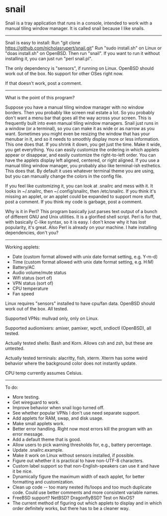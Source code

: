 # snail
Snail is a tray application that runs in a console, intended to work with a manual tiling window manager. It is called snail because I like snails.

---

Snail is easy to install: 
  Run "git clone https://github.com/nicholasrupert/snail.git"
  Run "sudo install.sh" on Linux or "doas install.sh" on OpenBSD.
  Then run "snail".
  If you want to run it without installing it, you can just run "perl snail.pl".
 
  The only dependency is "sensors", if running on Linux. OpenBSD should work out of the box. No support for other OSes right now.

  If that doesn't work, post a comment.
  
--- 

What is the point of this program?

  Suppose you have a manual tiling window manager with no window borders. Then you probably like screen real estate a lot.
  So you probably don't want a menu bar that goes all the way across your screen. This is frequently built into even manual tiling window managers.
  Snail just runs in a window (or a terminal), so you can make it as wide or as narrow as you want.
  Sometimes you might even be resizing the window that has your menubar in it, and so it needs to smoothly display more or less information.
  This one does that. If you shrink it down, you get just the time. Make it wide, you get everything.
  You can easily customize the ordering in which applets appear or disappear, and easily customize the right-to-left order.
  You can have the applets display left aligned, centered, or right aligned.
  If you use a manual tiling window manager, you probably also like terminal-ish esthetics. This does that.
  By default it uses whatever terminal theme you are using, but you can manually change the colors in the config file.
 
  If you feel like customizing it, you can look at .snailrc and mess with it. It looks in ~/.snailrc, then ~/.config/snailrc, then /etc/snailrc.
  If you think it's missing an applet, or an applet could be expanded to support more stuff, post a comment.
  If you think my code is garbage, post a comment.

Why is it in Perl?
  This program basically just parses text output of a bunch of different GNU and Unix utilities. It is a glorified shell script.
  Perl is for that, with basically C-like syntax, so it is easy. I don't know why it has lost popularity, it's great.
  Also Perl is already on your machine. I hate installing dependencies, don't you?

---

Working applets:
- Date (custom format allowed with unix date format setting, e.g. Y-m-d)
- Time (custom format allowed with unix date format setting, e.g. H:M)
- Battery/AC
- Audio volume/mute status
- Wifi status (sort of)
- VPN status (sort of)
- CPU temperature
- Fan speed

Linux requires "sensors" installed to have cpu/fan data. OpenBSD should work out of the box. All tested.

Supported VPNs: mullvad only, only on Linux.

Supported audiomixers: amixer, pamixer, wpctl, sndioctl (OpenBSD), all tested.

Actually tested shells: Bash and Korn. Allows csh and zsh, but these are untested.

Actually tested terminals: alacritty, fish, xterm. Xterm has some weird behavior where the background color does not instantly update.

CPU temp currently assumes Celsius.

---

To do:

- More testing.
- Get wireguard to work.
- Improve behavior when snail logo turned off.
- See whether popular VPNs I don't use need separate support.
- Add applets for RAM, swap, and disk usage.
- Make small applets work.
- Better error handling. Right now most errors kill the program with an error message.
- Add a default theme that is good.
- Allow users to pick warning thresholds for, e.g., battery percentage.
- Update .snailrc.example.
- Make it work on Linux without sensors installed, if possible.
- Figure out whether it is practical to have non-UTF-8 characters.
- Custom label support so that non-English-speakers can use it and have it be nice.
- Dynamically figure the maximum width of each applet, for better formatting and customization.
- Clean up code -- too many nested ifs/loops and too much duplicate code. Could use better comments and more consistent variable names.
- FreeBSD support? NetBSD? DragonflyBSD? Test on NixOS?
- The current method of figuring out which applets to display and in which order definitely works, but there has to be a cleaner way.
